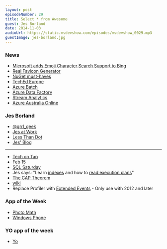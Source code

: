 ```yaml
---
layout: post
episodeNumber: 29
title: Select * from Awesome
guest: Jes Borland
date: 2014-11-03
audioUrl: https://static.msdevshow.com/episodes/msdevshow_0029.mp3
guestImage: jes-borland.jpg
---
```


### News

 - [Microsoft adds Emoji Character Search Support to Bing](http://www.windowscentral.com/microsoft-adds-emoji-character-search-support-bing)
 - [Real Favicon Generator](http://realfavicongenerator.net/)
 - [NuGet must-haves](http://nugetmusthaves.com/)
 - [TechEd Europe](http://azure.microsoft.com/blog/2014/10/28/exciting-updates-to-microsoft-azure-at-teched-europe-enabling-simplicity-scale-and-innovation/)
  - [Azure Batch](http://azure.microsoft.com/en-us/services/batch/)
  - [Azure Data Factory](http://azure.microsoft.com/en-us/services/data-factory/)
  - [Stream Analytics](http://azure.microsoft.com/en-us/services/stream-analytics/)
  - [Azure Australia Online](http://www.microsoft.com/en-au/news/auazure.aspx)

### Jes Borland

 - [@grrl\_geek](https://twitter.com/grrl_geek)
 - [Jes at Work](http://www.brentozar.com/team/jes-borland/)
 - [Less Than Dot](http://blogs.lessthandot.com/index.php/author/grrlgeek/)
 - [Jes' Blog](http://jesborland.wordpress.com)

----------

 - [Tech on Tap](http://www.techontap.org/)
  - Feb 15
 - [SQL Saturday](https://sqlsaturday.com/)
 - Jes says: "Learn [indexes](http://www.brentozar.com/?s=index) and how to
[read execution plans](http://www.brentozar.com/?s=execution+plan)"
 - [The CAP Theorem](https://foundationdb.com/key-value-store/white-papers/the-cap-theorem)
  - [wiki](http://en.wikipedia.org/wiki/CAP_theorem)
 - Replace Profiler with [Extended Events](http://msdn.microsoft.com/en-us/library/bb630282.aspx) - Only use with 2012 and later

### App of the Week

 - [Photo Math](https://photomath.net/)
  - [Windows Phone](http://www.windowsphone.com/s?appid=1f25d5bd-9e38-43f2-a507-a8bccc36f2e6)

### YO app of the week

 - [Yo](http://www.justyo.co/)
